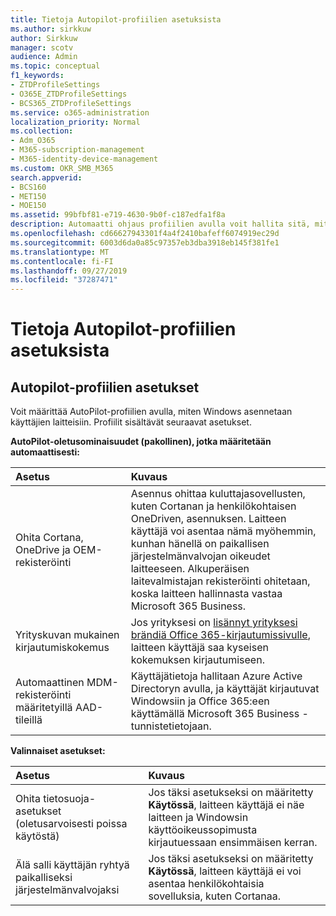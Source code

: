```yaml
---
title: Tietoja Autopilot-profiilien asetuksista
ms.author: sirkkuw
author: Sirkkuw
manager: scotv
audience: Admin
ms.topic: conceptual
f1_keywords:
- ZTDProfileSettings
- O365E_ZTDProfileSettings
- BCS365_ZTDProfileSettings
ms.service: o365-administration
localization_priority: Normal
ms.collection:
- Adm_O365
- M365-subscription-management
- M365-identity-device-management
ms.custom: OKR_SMB_M365
search.appverid:
- BCS160
- MET150
- MOE150
ms.assetid: 99bfbf81-e719-4630-9b0f-c187edfa1f8a
description: Automaatti ohjaus profiilien avulla voit hallita sitä, miten Windows asennetaan käyttäjä laitteisiin. Profiilit sisältävät oletusarvoisia ja valinnaisia asetuksia, kuten Ohita Cortanan asennus.
ms.openlocfilehash: cd66627943301f4a4f2410bafeff6074919ec29d
ms.sourcegitcommit: 6003d6da0a85c97357eb3dba3918eb145f381fe1
ms.translationtype: MT
ms.contentlocale: fi-FI
ms.lasthandoff: 09/27/2019
ms.locfileid: "37287471"
---
```

# <a name="about-autopilot-profile-settings"></a>Tietoja Autopilot-profiilien asetuksista

## <a name="autopilot-profile-settings"></a>Autopilot-profiilien asetukset

Voit määrittää AutoPilot-profiilien avulla, miten Windows asennetaan käyttäjien laitteisiin. Profiilit sisältävät seuraavat asetukset.
  
 **AutoPilot-oletusominaisuudet (pakollinen), jotka määritetään automaattisesti:**
  
|**Asetus**|**Kuvaus**|
|:-----|:-----|
|Ohita Cortana, OneDrive ja OEM-rekisteröinti  <br/> |Asennus ohittaa kuluttajasovellusten, kuten Cortanan ja henkilökohtaisen OneDriven, asennuksen. Laitteen käyttäjä voi asentaa nämä myöhemmin, kunhan hänellä on paikallisen järjestelmänvalvojan oikeudet laitteeseen. Alkuperäisen laitevalmistajan rekisteröinti ohitetaan, koska laitteen hallinnasta vastaa Microsoft 365 Business.  <br/> |
|Yrityskuvan mukainen kirjautumiskokemus  <br/> |Jos yrityksesi on [lisännyt yrityksesi brändiä Office 365-kirjautumissivulle](https://support.office.com/article/a1229cdb-ce19-4da5-90c7-2b9b146aef0a), laitteen käyttäjä saa kyseisen kokemuksen kirjautumiseen.  <br/> |
|Automaattinen MDM-rekisteröinti määritetyillä AAD-tileillä  <br/> |Käyttäjätietoja hallitaan Azure Active Directoryn avulla, ja käyttäjät kirjautuvat Windowsiin ja Office 365:een käyttämällä Microsoft 365 Business -tunnistetietojaan.  <br/> |
   
 **Valinnaiset asetukset:**
  
|**Asetus**|**Kuvaus**|
|:-----|:-----|
|Ohita tietosuoja-asetukset (oletusarvoisesti poissa käytöstä)  <br/> |Jos täksi asetukseksi on määritetty **Käytössä**, laitteen käyttäjä ei näe laitteen ja Windowsin käyttöoikeussopimusta kirjautuessaan ensimmäisen kerran.  <br/> |
|Älä salli käyttäjän ryhtyä paikalliseksi järjestelmänvalvojaksi  <br/> |Jos täksi asetukseksi on määritetty **Käytössä**, laitteen käyttäjä ei voi asentaa henkilökohtaisia sovelluksia, kuten Cortanaa.  <br/> |
   
